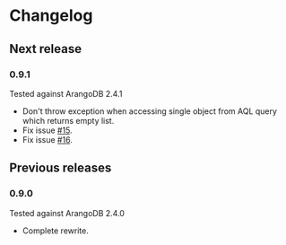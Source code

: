 # Changelog

## Next release

### 0.9.1

Tested against ArangoDB 2.4.1

- Don't throw exception when accessing single object from AQL query which returns empty list.
- Fix issue [#15](https://github.com/yojimbo87/ArangoDB-NET/issues/15).
- Fix issue [#16](https://github.com/yojimbo87/ArangoDB-NET/issues/16).

## Previous releases

### 0.9.0

Tested against ArangoDB 2.4.0

- Complete rewrite.
